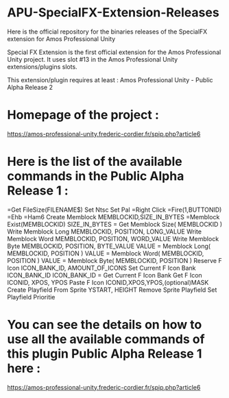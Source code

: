 # APU-SpecialFX-Extension-Releases
Here is the official repository for the binaries releases of the SpecialFX extension for Amos Professional Unity

Special FX Extension is the first official extension for the Amos Professional Unity project.
It uses slot #13 in the Amos Professional Unity extensions/plugins slots.

This extension/plugin requires at least : Amos Professional Unity - Public Alpha Release 2

# Homepage of the project :
  https://amos-professional-unity.frederic-cordier.fr/spip.php?article6

# Here is the list of the available commands in the Public Alpha Release 1 :

=Get FileSize(FILENAME$)
Set Ntsc
Set Pal
=Right Click
=Fire(1,BUTTONID)
=Ehb
=Ham6
Create Memblock MEMBLOCKID,SIZE_IN_BYTES
=Memblock Exist(MEMBLOCKID)
SIZE_IN_BYTES = Get Memblock Size( MEMBLOCKID )
Write Memblock Long MEMBLOCKID, POSITION, LONG_VALUE
Write Memblock Word MEMBLOCKID, POSITION, WORD_VALUE
Write Memblock Byte MEMBLOCKID, POSITION, BYTE_VALUE
VALUE = Memblock Long( MEMBLOCKID, POSITION )
VALUE = Memblock Word( MEMBLOCKID, POSITION )
VALUE = Memblock Byte( MEMBLOCKID, POSITION )
Reserve F Icon ICON_BANK_ID, AMOUNT_OF_ICONS
Set Current F Icon Bank ICON_BANK_ID
ICON_BANK_ID = Get Current F Icon Bank
Get F Icon ICONID, XPOS, YPOS
Paste F Icon ICONID,XPOS,YPOS,(optional)MASK
Create Playfield From Sprite YSTART, HEIGHT
Remove Sprite Playfield
Set Playfield Prioritie

# You can see the details on how to use all the available commands of this plugin Public Alpha Release 1 here :
  https://amos-professional-unity.frederic-cordier.fr/spip.php?article6
